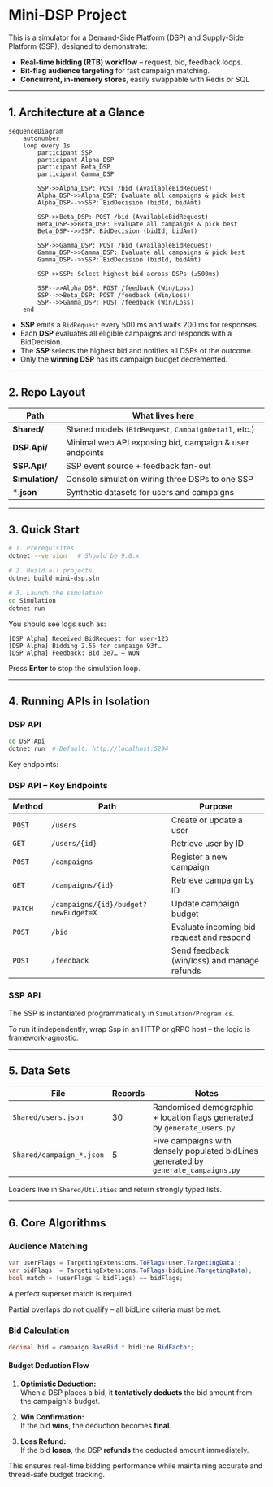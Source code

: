 # Mini-DSP Project
This is a simulator for a Demand-Side Platform (DSP) and Supply-Side Platform (SSP), designed to demonstrate:

* **Real-time bidding (RTB) workflow** – request, bid, feedback loops.
* **Bit-flag audience targeting** for fast campaign matching.
* **Concurrent, in-memory stores**, easily swappable with Redis or SQL
---

## 1. Architecture at a Glance

```mermaid
sequenceDiagram
    autonumber
    loop every 1s
        participant SSP
        participant Alpha_DSP
        participant Beta_DSP
        participant Gamma_DSP

        SSP->>Alpha_DSP: POST /bid (AvailableBidRequest)
        Alpha_DSP->>Alpha_DSP: Evaluate all campaigns & pick best
        Alpha_DSP-->>SSP: BidDecision (bidId, bidAmt)

        SSP->>Beta_DSP: POST /bid (AvailableBidRequest)
        Beta_DSP->>Beta_DSP: Evaluate all campaigns & pick best
        Beta_DSP-->>SSP: BidDecision (bidId, bidAmt)

        SSP->>Gamma_DSP: POST /bid (AvailableBidRequest)
        Gamma_DSP->>Gamma_DSP: Evaluate all campaigns & pick best
        Gamma_DSP-->>SSP: BidDecision (bidId, bidAmt)

        SSP->>SSP: Select highest bid across DSPs (≤500ms)

        SSP-->>Alpha_DSP: POST /feedback (Win/Loss)
        SSP-->>Beta_DSP: POST /feedback (Win/Loss)
        SSP-->>Gamma_DSP: POST /feedback (Win/Loss)
    end
```

* **SSP** emits a `BidRequest` every 500 ms and waits 200 ms for responses.
* Each **DSP** evaluates all eligible campaigns and responds with a BidDecision.
* The **SSP** selects the highest bid and notifies all DSPs of the outcome.
* Only the **winning DSP** has its campaign budget decremented.

---

## 2. Repo Layout

| Path              | What lives here                                         |
|-------------------|---------------------------------------------------------|
| **Shared/**       | Shared models (`BidRequest`, `CampaignDetail`, etc.)    |
| **DSP.Api/**      | Minimal web API exposing bid, campaign & user endpoints |
| **SSP.Api/**      | SSP event source + feedback fan-out                     |
| **Simulation/**   | Console simulation wiring three DSPs to one SSP         |
| ***.json**        |	Synthetic datasets for users and campaigns                            |

---

## 3. Quick Start

```bash
# 1. Prerequisites
dotnet --version   # Should be 9.0.x

# 2. Build all projects
dotnet build mini-dsp.sln

# 3. Launch the simulation
cd Simulation
dotnet run
```

You should see logs such as:

```
[DSP Alpha] Received BidRequest for user-123
[DSP Alpha] Bidding 2.55 for campaign 93f…
[DSP Alpha] Feedback: Bid 3e7… – WON
```

Press **Enter** to stop the simulation loop.

---

## 4. Running APIs in Isolation

### DSP API

```bash
cd DSP.Api
dotnet run  # Default: http://localhost:5294
```

Key endpoints:
### DSP API – Key Endpoints

| Method | Path                                | Purpose                                     |
|--------|-------------------------------------|---------------------------------------------|
| `POST` | `/users`                             | Create or update a user                     |
| `GET`  | `/users/{id}`                        | Retrieve user by ID                         |
| `POST` | `/campaigns`                         | Register a new campaign                     |
| `GET`  | `/campaigns/{id}`                    | Retrieve campaign by ID                     |
| `PATCH`| `/campaigns/{id}/budget?newBudget=X` | Update campaign budget                      |
| `POST` | `/bid`                               | Evaluate incoming bid request and respond   |
| `POST` | `/feedback`                          | Send feedback (win/loss) and manage refunds |


### SSP API

The SSP is instantiated programmatically in `Simulation/Program.cs`.

To run it independently, wrap Ssp in an HTTP or gRPC host – the logic is framework-agnostic.

---

## 5. Data Sets

| File                     | Records | Notes                                                                               |
|--------------------------|---------|-------------------------------------------------------------------------------------|
| `Shared/users.json`      | 30      | Randomised demographic + location flags generated by `generate_users.py`            |
| `Shared/campaign_*.json` | 5       | Five campaigns with densely populated bidLines generated by `generate_campaigns.py` |

Loaders live in `Shared/Utilities` and return strongly typed lists.  

---

## 6. Core Algorithms

### Audience Matching

```csharp
var userFlags = TargetingExtensions.ToFlags(user.TargetingData);
var bidFlags  = TargetingExtensions.ToFlags(bidLine.TargetingData);
bool match = (userFlags & bidFlags) == bidFlags;
```

A perfect superset match is required.

Partial overlaps do not qualify – all bidLine criteria must be met.

### Bid Calculation

```csharp
decimal bid = campaign.BaseBid * bidLine.BidFactor;
```
#### Budget Deduction Flow

1. **Optimistic Deduction:**  
   When a DSP places a bid, it **tentatively deducts** the bid amount from the campaign's budget.

2. **Win Confirmation:**  
   If the bid **wins**, the deduction becomes **final**.

3. **Loss Refund:**  
   If the bid **loses**, the DSP **refunds** the deducted amount immediately.

This ensures real-time bidding performance while maintaining accurate and thread-safe budget tracking.


